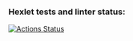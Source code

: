 ### Hexlet tests and linter status:
[![Actions Status](https://github.com/Wenzel-X/js-jest-testing-project-67/actions/workflows/hexlet-check.yml/badge.svg)](https://github.com/Wenzel-X/js-jest-testing-project-67/actions)